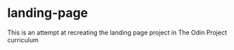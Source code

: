 # landing-page

This is an attempt at recreating the landing page project in The Odin Project curriculum